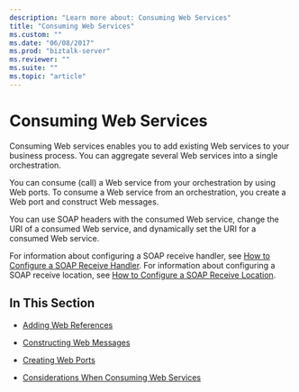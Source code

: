 ```yaml
---
description: "Learn more about: Consuming Web Services"
title: "Consuming Web Services"
ms.custom: ""
ms.date: "06/08/2017"
ms.prod: "biztalk-server"
ms.reviewer: ""
ms.suite: ""
ms.topic: "article"
---
```

# Consuming Web Services
Consuming Web services enables you to add existing Web services to your business process. You can aggregate several Web services into a single orchestration.  
  
 You can consume (call) a Web service from your orchestration by using Web ports. To consume a Web service from an orchestration, you create a Web port and construct Web messages.  
  
 You can use SOAP headers with the consumed Web service, change the URI of a consumed Web service, and dynamically set the URI for a consumed Web service.  
  
 For information about configuring a SOAP receive handler, see [How to Configure a SOAP Receive Handler](../core/how-to-configure-a-soap-receive-handler.md). For information about configuring a SOAP receive location, see [How to Configure a SOAP Receive Location](../core/how-to-configure-a-soap-receive-location.md).  
  
## In This Section  
  
-   [Adding Web References](../core/adding-web-references.md)  
  
-   [Constructing Web Messages](../core/constructing-web-messages.md)  
  
-   [Creating Web Ports](../core/creating-web-ports.md)  
  
-   [Considerations When Consuming Web Services](../core/considerations-when-consuming-web-services.md)
